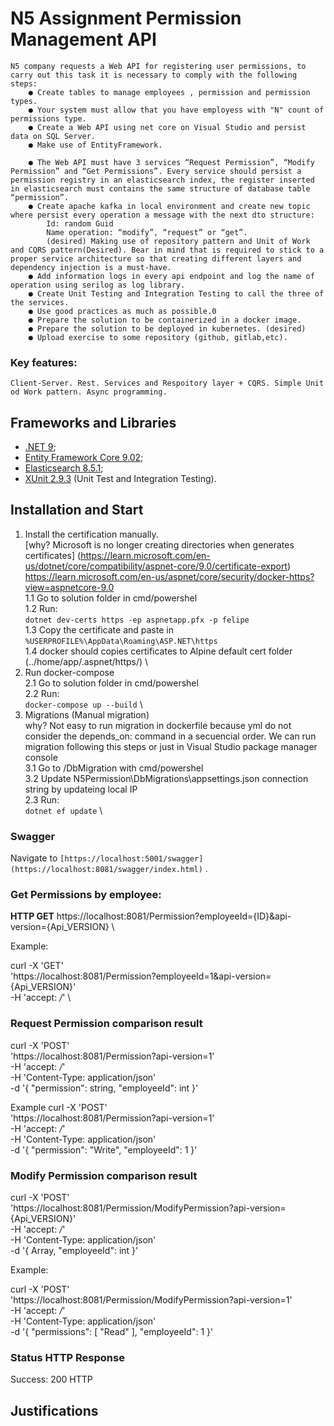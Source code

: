 # N5 Assignment Permission Management API

    N5 company requests a Web API for registering user permissions, to carry out this task it is necessary to comply with the following steps:
        ● Create tables to manage employees , permission and permission types.
        ● Your system must allow that you have employess with "N" count of permissions type.
        ● Create a Web API using net core on Visual Studio and persist data on SQL Server.
        ● Make use of EntityFramework.

        ● The Web API must have 3 services “Request Permission”, “Modify Permission” and “Get Permissions”. Every service should persist a permission registry in an elasticsearch index, the register inserted in elasticsearch must contains the same structure of database table “permission”.
        ● Create apache kafka in local environment and create new topic where persist every operation a message with the next dto structure:
            Id: random Guid
            Name operation: “modify”, “request” or “get”.
            (desired) Making use of repository pattern and Unit of Work and CQRS pattern(Desired). Bear in mind that is required to stick to a proper service architecture so that creating different layers and dependency injection is a must-have.
        ● Add information logs in every api endpoint and log the name of operation using serilog as log library.
        ● Create Unit Testing and Integration Testing to call the three of the services.
        ● Use good practices as much as possible.0
        ● Prepare the solution to be containerized in a docker image.
        ● Prepare the solution to be deployed in kubernetes. (desired)
        ● Upload exercise to some repository (github, gitlab,etc).

### Key features: 
    Client-Server. Rest. Services and Respoitory layer + CQRS. Simple Unit od Work pattern. Async programming.

## Frameworks and Libraries
- [.NET 9](https://dotnet.microsoft.com/en-us/download/dotnet/9.0);
- [Entity Framework Core 9.02](https://github.com/dotnet/core/blob/main/release-notes/9.0/9.0.2/9.0.2.md);
- [Elasticsearch 8.5.1](https://www.elastic.co/downloads/past-releases/elasticsearch-8-5-1);
- [XUnit 2.9.3](https://xunit.net/releases/v2/2.9.3) (Unit Test and Integration Testing).

## Installation and Start

1. Install the certification manually. \
    [why? Microsoft is no longer creating directories when generates certificates] (https://learn.microsoft.com/en-us/dotnet/core/compatibility/aspnet-core/9.0/certificate-export) https://learn.microsoft.com/en-us/aspnet/core/security/docker-https?view=aspnetcore-9.0 \
    1.1 Go to solution folder in cmd/powershel \
    1.2 Run:  \
      ``` dotnet dev-certs https -ep aspnetapp.pfx -p felipe ``` \
    1.3 Copy the certificate and paste in  \
      ``` %USERPROFILE%\AppData\Roaming\ASP.NET\https ``` \
    1.4 docker should copies certificates to Alpine default cert folder (../home/app/.aspnet/https/) \
2. Run docker-compose\
  2.1 Go to solution folder in cmd/powershel\
  2.2 Run: \
    ``` docker-compose up --build ``` \
3. Migrations (Manual migration)\
  why? Not easy to run migration in dockerfile because yml do not consider the depends_on: command in a secuencial order. We can run migration following this steps or just in Visual Studio package manager console \
  3.1 Go to <Sln path>/DbMigration with cmd/powershel \
  3.2 Update N5Permission\DbMigrations\appsettings.json connection string by updateing local IP \
  2.3 Run:\
    ``` dotnet ef update ``` \

### Swagger
Navigate to ```[https://localhost:5001/swagger](https://localhost:8081/swagger/index.html)``` .

### Get Permissions by employee:

**HTTP GET**
https://localhost:8081/Permission?employeeId={ID}&api-version={Api_VERSION} \

Example:

curl -X 'GET' \
  'https://localhost:8081/Permission?employeeId=1&api-version={Api_VERSION}' \
  -H 'accept: */*' \

### Request Permission comparison result

  curl -X 'POST' \
    'https://localhost:8081/Permission?api-version=1' \
    -H 'accept: */*' \
    -H 'Content-Type: application/json' \
    -d '{
    "permission": string,
    "employeeId": int
  }'

Example
  curl -X 'POST' \
    'https://localhost:8081/Permission?api-version=1' \
    -H 'accept: */*' \
    -H 'Content-Type: application/json' \
    -d '{
    "permission": "Write",
    "employeeId": 1
  }'

### Modify Permission comparison result

curl -X 'POST' \
  'https://localhost:8081/Permission/ModifyPermission?api-version={Api_VERSION}' \
  -H 'accept: */*' \
  -H 'Content-Type: application/json' \
  -d '{
  Array<string>,
  "employeeId": int
}'

Example:

curl -X 'POST' \
  'https://localhost:8081/Permission/ModifyPermission?api-version=1' \
  -H 'accept: */*' \
  -H 'Content-Type: application/json' \
  -d '{
  "permissions": [
    "Read"
  ],
  "employeeId": 1
}'
### Status HTTP Response

Success: 200 HTTP

## Justifications
